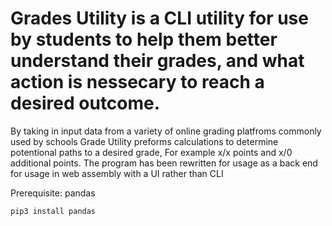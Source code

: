 # Grades Utility is a CLI utility for use by students to help them better understand their grades, and what action is nessecary to reach a desired outcome.

By taking in input data from a variety of online grading platfroms commonly used by schools Grade Utility preforms calculations to determine potentional paths to a desired grade,
For example x/x points and x/0 additional points. The program has been rewritten for usage as a back end for usage in web assembly with a UI rather than CLI

Prerequisite:
pandas

```
pip3 install pandas
```
